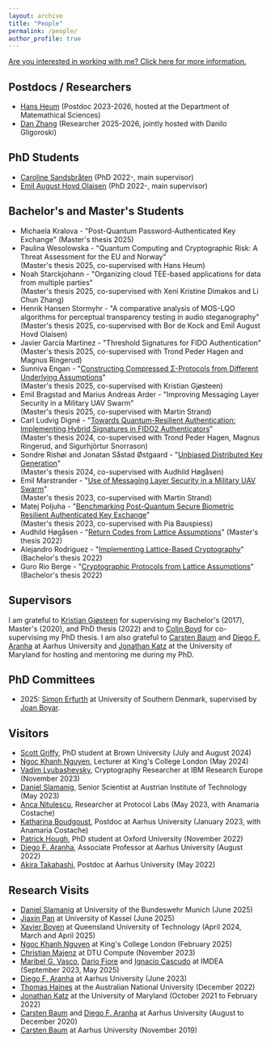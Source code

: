 ```yaml
---
layout: archive
title: "People"
permalink: /people/
author_profile: true
---
```


[Are you interested in working with me? Click here for more information.](https://tjerandsilde.no/supervision)

## Postdocs / Researchers

- [Hans Heum](https://www.ntnu.edu/employees/hans.heum) (Postdoc 2023-2026, hosted at the Department of Matemathical Sciences)
- [Dan Zhang](https://www.ntnu.edu/employees/dan.zhang) (Researcher 2025-2026, jointly hosted with Danilo Gligoroski)

## PhD Students

- [Caroline Sandsbråten](https://www.ntnu.edu/employees/caroline.sandsbraten) (PhD 2022-, main supervisor)
- [Emil August Hovd Olaisen](https://www.ntnu.edu/employees/emil.august.olaisen) (PhD 2022-, main supervisor)

## Bachelor's and Master's Students

- Michaela Kralova - "Post-Quantum Password-Authenticated Key Exchange" (Master's thesis 2025)
- Paulina Wesolowska - "Quantum Computing and Cryptographic Risk: A Threat Assessment for the EU and Norway"  
(Master's thesis 2025, co-supervised with Hans Heum)
- Noah Starckjohann - "Organizing cloud TEE-based applications for data from multiple parties"  
(Master's thesis 2025, co-supervised with Xeni Kristine Dimakos and Li Chun Zhang)
- Henrik Hansen Stormyhr - "A comparative analysis of MOS-LQO algorithms for perceptual transparency testing in audio steganography" (Master's thesis 2025, co-supervised with Bor de Kock and Emil August Hovd Olaisen)
- Javier García Martínez - "Threshold Signatures for FIDO Authentication"   
(Master's thesis 2025, co-supervised with Trond Peder Hagen and Magnus Ringerud)
- Sunniva Engan - "[Constructing Compressed Σ-Protocols from Different Underlying Assumptions](https://tjerandsilde.no/files/Sunniva.pdf)"  
(Master's thesis 2025, co-supervised with Kristian Gjøsteen)
- Emil Bragstad and Marius Andreas Arder - "Improving Messaging Layer Security in a Military UAV Swarm"  
(Master's thesis 2025, co-supervised with Martin Strand)
- Carl Ludvig Digné - "[Towards Quantum-Resilient Authentication: Implementing Hybrid Signatures in FIDO2 Authenticators](https://tjerandsilde.no/files/Ludvig.pdf)"  
(Master's thesis 2024, co-supervised with Trond Peder Hagen, Magnus Ringerud, and Sigurhjörtur Snorrason)
- Sondre Rishøi and Jonatan Såstad Østgaard - "[Unbiased Distributed Key Generation](https://tjerandsilde.no/files/Swiss-post-thesis.pdf)"  
(Master's thesis 2024, co-supervised with Audhild Høgåsen)
- Emil Marstrander - "[Use of Messaging Layer Security in a Military UAV Swarm](https://tjerandsilde.no/files/EmilM.pdf)"  
(Master's thesis 2023, co-supervised with Martin Strand)
- Matej Poljuha - "[Benchmarking Post-Quantum Secure Biometric Resilient Authenticated Key Exchange](https://tjerandsilde.no/files/Matej.pdf)"  
(Master's thesis 2023, co-supervised with Pia Bauspiess)
- Audhild Høgåsen - "[Return Codes from Lattice Assumptions](https://tjerandsilde.no/files/Audhild-master-thesis.pdf)" (Master's thesis 2022)
- Alejandro Rodriguez - "[Implementing Lattice-Based Cryptography](https://ntnuopen.ntnu.no/ntnu-xmlui/handle/11250/3009053)" (Bachelor's thesis 2022)
- Guro Rio Berge - "[Cryptographic Protocols from Lattice Assumptions](https://ntnuopen.ntnu.no/ntnu-xmlui/handle/11250/3009054)" (Bachelor's thesis 2022)

## Supervisors

I am grateful to [Kristian Gjøsteen](https://www.ntnu.edu/employees/kristian.gjosteen) for supervising my Bachelor's (2017), Master's (2020), and PhD thesis (2022) and to [Colin Boyd](https://scholar.google.no/citations?user=CIfBKmMAAAAJ) for co-supervising my PhD thesis. I am also grateful to [Carsten Baum](http://carstenbaum.com) and [Diego F. Aranha](https://dfaranha.github.io) at Aarhus University and [Jonathan Katz](https://www.cs.umd.edu/~jkatz) at the University of Maryland for hosting and mentoring me during my PhD.

## PhD Committees

- 2025: [Simon Erfurth](https://serfurth.dk) at University of Southern Denmark, supervised by [Joan Boyar](https://imada.sdu.dk/u/joan).

## Visitors

- [Scott Griffy](https://scottgriffy.com), PhD student at Brown University (July and August 2024)
- [Ngoc Khanh Nguyen](https://khanhcrypto.github.io), Lecturer at King's College London (May 2024)
- [Vadim Lyubashevsky](https://research.ibm.com/people/vadim-lyubashevsky), Cryptography Researcher at IBM Research Europe (November 2023)
- [Daniel Slamanig](https://danielslamanig.info), Senior Scientist at Austrian Institute of Technology (May 2023)
- [Anca Nitulescu](https://www.di.ens.fr/~nitulesc), Researcher at Protocol Labs (May 2023, with Anamaria Costache)
- [Katharina Boudgoust](https://katinkabou.github.io), Postdoc at Aarhus University (January 2023, with Anamaria Costache)
- [Patrick Hough](https://www.patrick-hough.com), PhD student at Oxford University (November 2022)
- [Diego F. Aranha](https://dfaranha.github.io), Associate Professor at Aarhus University (August 2022)
- [Akira Takahashi](https://akiratk0355.github.io), Postdoc at Aarhus University (May 2022)

## Research Visits

- [Daniel Slamanig](https://danielslamanig.info) at University of the Bundeswehr Munich (June 2025)
- [Jiaxin Pan](https://sites.google.com/view/jiaxinpan) at University of Kassel (June 2025)
- [Xavier Boyen](https://www.qut.edu.au/about/our-people/academic-profiles/xavier.boyen) at Queensland University of Technology (April 2024, March and April 2025)
- [Ngoc Khanh Nguyen](https://khanhcrypto.github.io) at King's College London (February 2025)
- [Christian Majenz](https://www.christianmajenz.info/about-me.html) at DTU Compute (November 2023)
- [Maribel G. Vasco](https://sites.google.com/site/maribelurjc), [Dario Fiore](https://www.dariofiore.it) and [Ignacio Cascudo](https://software.imdea.org/~ignacio.cascudo) at IMDEA (September 2023, May 2025) 
- [Diego F. Aranha](https://dfaranha.github.io) at Aarhus University (June 2023)
- [Thomas Haines](hhttps://comp.anu.edu.au/people/thomas-haines) at the Australian National University (December 2022)
- [Jonathan Katz](https://www.cs.umd.edu/~jkatz) at the University of Maryland (October 2021 to February 2022)
- [Carsten Baum](http://carstenbaum.com) and [Diego F. Aranha](https://dfaranha.github.io) at Aarhus University (August to December 2020)
- [Carsten Baum](http://carstenbaum.com) at Aarhus University (November 2019)
